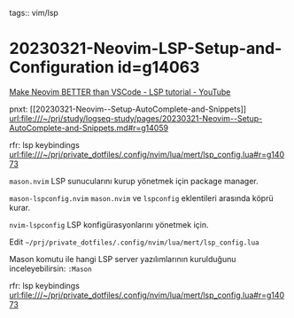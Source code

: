 tags:: vim/lsp

# 20230321-Neovim-LSP-Setup-and-Configuration id=g14063

[Make Neovim BETTER than VSCode - LSP tutorial - YouTube](https://www.youtube.com/watch?v=lpQMeFph1RE&list=PLsz00TDipIffxsNXSkskknolKShdbcALR&index=2)

pnxt: [[20230321-Neovim--Setup-AutoComplete-and-Snippets]] <url:file:///~/prj/study/logseq-study/pages/20230321-Neovim--Setup-AutoComplete-and-Snippets.md#r=g14059>

rfr: lsp keybindings <url:file:///~/prj/private_dotfiles/.config/nvim/lua/mert/lsp_config.lua#r=g14073>

`mason.nvim` LSP sunucularını kurup yönetmek için package manager.

`mason-lspconfig.nvim` `mason.nvim` ve `lspconfig` eklentileri arasında köprü kurar.

`nvim-lspconfig` LSP konfigürasyonlarını yönetmek için.

Edit `~/prj/private_dotfiles/.config/nvim/lua/mert/lsp_config.lua`
 
Mason komutu ile hangi LSP server yazılımlarının kurulduğunu inceleyebilirsin: `:Mason`

rfr: lsp keybindings <url:file:///~/prj/private_dotfiles/.config/nvim/lua/mert/lsp_config.lua#r=g14073>

